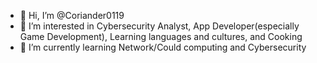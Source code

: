 - 👋 Hi, I’m @Coriander0119
- 👀 I’m interested in Cybersecurity Analyst, App Developer(especially Game Development), Learning languages and cultures, and Cooking
- 🌱 I’m currently learning Network/Could computing and Cybersecurity 

<!---
Coriander0119/Coriander0119 is a ✨ special ✨ repository because its `README.md` (this file) appears on your GitHub profile.
You can click the Preview link to take a look at your changes.
--->
